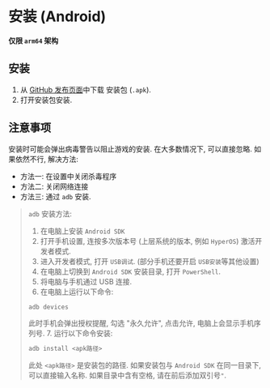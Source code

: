 # 安装 (Android)

**仅限 `arm64` 架构**

## 安装

1. 从 [GitHub 发布页面](https://github.com/Dinety-Team/Dinety/releases/)中下载 安装包 (`.apk`).
2. 打开安装包安装.

## 注意事项

安装时可能会弹出病毒警告以阻止游戏的安装. 
在大多数情况下, 可以直接忽略. 如果依然不行, 解决方法:
- 方法一: 在设置中关闭杀毒程序
- 方法二: 关闭网络连接
- 方法三: 通过 `adb` 安装.

> `adb` 安装方法:
> 1. 在电脑上安装 `Android SDK`
> 2. 打开手机设置, 连按多次版本号 (上层系统的版本, 例如 `HyperOS`) 激活开发者模式.
> 3. 进入开发者模式, 打开 `USB调试`. (部分手机还要开启 `USB安装`等其他设置)
> 4. 在电脑上切换到 `Android SDK` 安装目录, 打开 `PowerShell`.
> 5. 将电脑与手机通过 USB 连接.
> 6. 在电脑上运行以下命令:
> ```powershell
> adb devices
> ```
> 此时手机会弹出授权提醒, 勾选 "永久允许", 点击允许, 电脑上会显示手机序列号.
> 7. 运行以下命令安装:
> ```powershell
> adb install <apk路径>
> ```
> 此处 `<apk路径>` 是安装包的路径. 如果安装包与 `Android SDK` 在同一目录下, 可以直接输入名称. 如果目录中含有空格, 请在前后添加双引号`"`.
